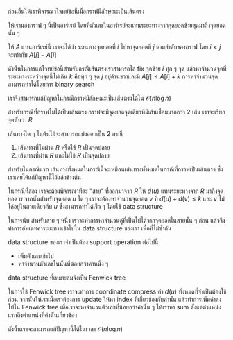 ก่อนอื่นให้เราพิจารณาโจทย์ข้อนี้เมื่อกราฟมีลักษณะเป็นเส้นตรง

ให้เรามองกราฟ ๆ นี้เป็นอาร์เรย์ โดยที่ตัวเลขในอาร์เรย์จะแทนระยะทางจากจุดยอดซ้ายสุดมาถึงจุดยอดนั้น ๆ

ให้ $A$ แทนอาร์เรย์นี้ เราจะได้ว่า ระยะทางจุดยอดที่ $i$ ไปหาจุดยอดที่ $j$ ตามลำดับของกราฟ โดย $i< j$ จะเท่ากับ $A[j]-A[i]$

ดังนั้นในการแก้โจทย์ข้อนี้สำหรับกรณีเส้นตรงเราสามารถไล่ fix จุดซ้าย $i$ ทุก ๆ จุด แล้วหาจำนวนจุดที่ระยะทางระหว่างจุดนี้ไม่เกิน $k$ คือทุก ๆ จุด $j$ อยู่ด้านขวาและมี $A[j] \leq A[i]+k$ การหาจำนวนจุดสามารถทำได้โดยการ binary search

เราจึงสามารถแก้ปัญหาในกรณีกราฟมีลักษณะเป็นเส้นตรงได้ใน $\mathcal{O}(n\log n)$

สำหรับกรณีที่กราฟไม่ได้เป็นเส้นตรง กราฟจะมีจุดยอดจุดเดียวที่มีเส้นเชื่อมมากกว่า 2 เส้น เราจะเรียกจุดนั้นว่า $R$ 

เส้นทางใด ๆ ในต้นไม้จะสามารถแบ่งออกเป็น 2 กรณี

1. เส้นทางที่ไม่ผ่าน $R$ หรือใช้ $R$ เป็นจุดปลาย
2. เส้นทางที่ผ่าน $R$ และไม่ใช้ $R$ เป็นจุดปลาย

สำหรับในกรณีแรก เส้นทางทั้งหมดในกรณีนี้จะเหมือนเส้นทางทั้งหมดในกรณีที่กราฟเป็นเส้นตรง ซึ่งเราเคยได้แก้ปัญหานี้ไว้แล้วข้างต้น

ในกรณีที่สอง เราจะต้องพิจารณาทีละ "สาย" ที่ออกมาจาก $R$ ให้ $d(u)$ แทนระยะทางจาก $R$ มาถึงจุดยอด $u$ จากนั้นสำหรับจุดยอด $u$ ใด ๆ เราจะต้องหาจำนวนจุดยอด $v$ ที่ $d(u) + d(v) \leq k$ และ $v$ ไม่ได้อยู่ในสายเดียวกับ $u$ ซึ่งสามารถทำได้เร็ว ๆ โดยใช้ data structure

ในการนับ สำหรับสาย ๆ หนึ่ง เราจะทำการหาจำนวนคู่ที่เป็นไปได้จากจุดยอดในสายนั้น ๆ ก่อน แล้วจึงทำการอัพเดทค่าระยะทางเข้าไปใน data structure ของเรา เพื่อที่ไม่ซ้ำกัน

data structure ของเราจำเป็นต้อง support operation ต่อไปนี้

- เพิ่มตัวเลขเข้าไป
- หาจำนวนตัวเลขในนั้นที่น้อยกว่าค่าหนึ่ง ๆ

data structure ที่เหมาะสมจึงเป็น Fenwick tree

ในการใช้ Fenwick tree เราจะทำการ coordinate compress ค่า $d(u)$ ทั้งหมดที่จำเป็นต้องใช้ก่อน จากนั้นให้เราเมื่อเราต้องการ update ให้หา index ที่เกี่ยวข้องกับค่านั้น แล้วทำการเพิ่มค่าลงไปใน Fenwick tree เมื่อเราจะหาจำนวนตัวเลขที่น้อยกว่าค่านั้น ๆ ให้เราหา sum ตั้งแต่ตำแหน่งแรกถึงตำแหน่งที่ค่านั้นเกี่ยวข้อง

ดังนั้นเราจะสามารถแก้ปัญหานี้ได้ในเวลา $\mathcal{O}(n\log n)$
